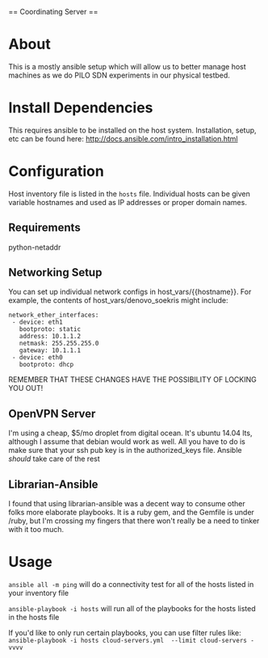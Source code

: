 == Coordinating Server ==

# About

This is a mostly ansible setup which will allow us to better manage
host machines as we do PILO SDN experiments in our physical testbed.

# Install Dependencies

This requires ansible to be installed on the host system. Installation, setup, etc can be found here:
http://docs.ansible.com/intro_installation.html

# Configuration
Host inventory file is listed in the `hosts` file. Individual hosts can be given variable hostnames
and used as IP addresses or proper domain names. 

## Requirements
python-netaddr

## Networking Setup
You can set up individual network configs in host_vars/{{hostname}}. For example, the contents of host_vars/denovo_soekris might include:

```
network_ether_interfaces:
 - device: eth1
   bootproto: static
   address: 10.1.1.2
   netmask: 255.255.255.0
   gateway: 10.1.1.1
 - device: eth0
   bootproto: dhcp
```
REMEMBER THAT THESE CHANGES HAVE THE POSSIBILITY OF LOCKING YOU OUT!

## OpenVPN Server
I'm using a cheap, $5/mo droplet from digital ocean. It's ubuntu 14.04 lts, although I assume that debian would
work as well. All you have to do is make sure that your ssh pub key is in the authorized_keys file. Ansible *should*
take care of the rest

## Librarian-Ansible
I found that using librarian-ansible was a decent way to consume other folks more elaborate playbooks. 
It is a ruby gem, and the Gemfile is under /ruby, but I'm crossing my fingers that there won't really be a need to 
tinker with it too much.

# Usage

`ansible all -m ping`
will do a connectivity test for all of the hosts listed in your inventory file

`ansible-playbook -i hosts`
will run all of the playbooks for the hosts listed in the hosts file

If you'd like to only run certain playbooks, you can use filter rules like:
`ansible-playbook -i hosts cloud-servers.yml  --limit cloud-servers -vvvv`

